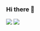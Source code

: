 ### Hi there 👋


![](https://github-readme-stats.vercel.app/api?username=ThomasChln&show_icons=true&count_private=true&hide_border=true&include_all_commits=true&theme=dark&bg_color=00000000&custom_title=My%20stats)
![](https://github-readme-stats.vercel.app/api/top-langs/?username=ThomasChln&layout=compact&hide_border=true&langs_count=8&theme=dark&bg_color=00000000&custom_title=Languages%20in%20personal%20projects)

